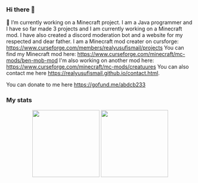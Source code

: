 ### Hi there 👋
 🔭 I’m currently working on a Minecraft project.
I am a Java programmer and I have so far made 3 projects and I am currently working on a Minecraft mod. I have also created a discord moderation bot and a website for my respected and dear father.
I am a Minecraft mod creater on cursforge: https://www.curseforge.com/members/realyusufismail/projects
You can find my Minecraft mod here: https://www.curseforge.com/minecraft/mc-mods/ben-mob-mod
I'm also working on another mod here: https://www.curseforge.com/minecraft/mc-mods/creatuures
You can also contact me here https://realyusufismail.github.io/contact.html.



You can donate to me here https://gofund.me/abdcb233



### My stats

<div align="center">
  <img height="180em" src="https://github-readme-stats.vercel.app/api?username=realyusufismail&count_private=true&show_icons=true&theme=dark" />
  <img height="180em" src="https://github-readme-stats.vercel.app/api/top-langs/?username=realyusufismail&count_private=true      &theme=dark&layout=compact&langs_count=6" />
</div>
